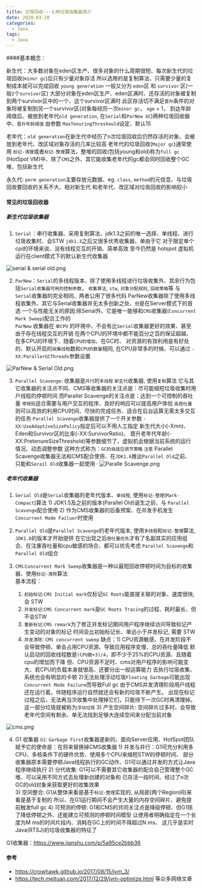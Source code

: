 ```yaml
---
title: 垃圾回收---七种垃圾收集器简介
date: 2020-03-20
categories:
  - Java
tags:
  - Java
---
```



####基本概念：

新生代：大多数对象在eden区生产、很多对象的什么周期很短、每次新生代的垃圾回收(`minor gc`)后只有少量对象存活
      所以选用的是复制算法、只需要少量的复制成本就可以完成回收
      `young generation` 一般又分为 `eden`区 和 `survivor` 区(一般`2`个`survivor`区)
      大部分对象在eden区生产、eden区满时、还存活的对象被复制到两个survivor区中的一个、这个survivor区满时
      此区存活切不满足`晋升`条件的对象将被复制到另一个survivor区(对象每经历一次`minor gc`， `age` + 1， 
      到达年龄阈值后、被放到老年代`old generation`, 在`Serial`和`ParNew GC`)两种垃圾回收器中、`晋升年龄阈值`
      由参数 `MaxTenuringThreshould`设定、默认15

老年代：`old generation`在新生代中经历了n次垃圾回收后仍然存活的对象、会被放到老年代、改区域对象存活的几率比较高
      老年代的垃圾回收(`Major gc`)通常使用 `标记-清理`或者`标记-整理`算法，整堆的回收(包括young和old)称为`full gc`
      (HotSpot VM)中、除了`CMS`之外、其它能收集老年代的gc都会同时回收整个GC堆、包括新生代
      
永久代: `perm generation`主要存放元数据、eg. `class`, `method`的元信息、与垃圾回收要回收的关系不大、相对新生代
      和老年代、改区域对垃圾回收的影响较小


#### 常见的垃圾回收器

##### 新生代垃圾收集器

1. `Serial`：串行收集器、采用复制算法、jdk1.3之前的唯一选择、单线程、进行垃圾收集时、会STW
          `jdk1.3`之后又很多优秀收集器、单由于它 对于限定单个cpi的环境来说、没有线程交互的开销、简单高效
          至今仍然是 hotspot 虚拟机运行在client模式下的默认新生代收集器

![serial & serial old.png](https://upload-images.jianshu.io/upload_images/14027542-ffea12d750747d02.png?imageMogr2/auto-orient/strip%7CimageView2/2/w/1240)

2. `ParNew`：`Serial`的多线程版本、除了使用多线程进行垃圾收集外、其余行为包括`Serial收集器可用的控制参数`，
         `收集算法`, `stw`, `对象分配规则`, `回收策略`等 与`Serial`收集器的完全相同、两者公用了很多代码
         ParNew收集器除了使用多线程收集外、其它与Serial收集器并无太多创新之处、`但`是在Server模式下的首选
         一个与性能无关的原因:除Serial外、它是唯一能够和`CMS`收集器(`Concurrent Mark Sweep`)配合工作的         
         `ParNew` 收集器在 `单CPU` 的环境中、不会有比`Serial`收集器更好的效果、甚至由于存在线程交互的开销
         在两个CPU的环境中都不能百分之百的保证超越、在多CPU的环境下、随着`CPU的增加`、在GC时、
         对资源的有效利用是有好处的、默认开启的`收集线程`数和`CPU的数量`相同, 在CPU非常多的时候、可以通过 
         `-XX:ParallerGCThreads`参数设置
      
![ParNew & Serial Old.png](https://upload-images.jianshu.io/upload_images/14027542-7b2a44d4cfdc7d12.png?imageMogr2/auto-orient/strip%7CimageView2/2/w/1240)


3. `Parallel Scavenge`: 收集器是`并行`的`多线程` `新生代`收集器, 使用`复制`算法
         它与其它收集器的关注点不同、CMS等收集器的关注点是：尽可能缩短垃圾收集时用户线程的停顿时间
         而Parallel Scavenge的关注点是：达到一个可控制的吞吐量
         `停顿短`适合需要与用户交互的程序、良好的响应可以提高用户体验
         `高吞吐量`则可以高效的利用CPU时间、尽快的完成任务、适合在后台运算无需太多交互的任务
         `Parallel Scavenge`收集器提供了一个开关参数 `-XX:UseAdaptiveSizePolicy`指定后可以不用人工指定
         新生代大小(-Xmn)、Eden和Survivor区的比率(-XX:SurvivorRatio)、
         晋升老年代年龄(-XX:PretenureSizeThreshold)等参数细节了、虚拟机会根据当前系统的运行情况、动态调整参数
         这种方式称为：`GC的自适应调节策略`
         `注意` Parallel Scavenge收集器无法和CMS配合使用、在`JDK1.6`推出`Parallel Old`之前、
         只能和`Serail Old`收集器一起使用
·
    ![Paralle Scavenge.png](https://upload-images.jianshu.io/upload_images/14027542-601ead2dd3099f9a.png?imageMogr2/auto-orient/strip%7CimageView2/2/w/1240)



##### 老年代收集器
1. `Serial Old`是`Serial`收集器的老年代版本、`单线程`, 使用`标记-整理`(`Mark-Compact`)算法
            1) JDK1.5及之前的版本(Parallel Old)诞生之前、与 `Parallel Scavenge`配合使用
            2) 作为CMS收集器的后备预案、在并发手机发生 `Concurrent Mode Failuer`时使用
      
2. `Parallel Old`是`Parallel Scavenge`的老年代版本, 使用`多线程`和`标记-整理`算法, `JDK1.6`的版本才开始提供
            在它出现之后`吞吐量优先`才有了名副其实的应用组合、在注重吞吐量和cpu敏感的场合、都可以优先考虑
            `Parallel Scavenge`和`Parallel Old`组合     
      
3. `CMS`:`Concurrent Mark Sweep`收集器是一种以最短回收停顿时间为目标的收集器、使用`标记-清除`算法     
      基本流程：
      1) `初始标记`:`CMS Initial mark`仅标记`GC Roots`能直接关联的对象、速度很快, 会 STW
      2) `并发标记`:`CMS Concurrent mark`是`GC Roots Tracing`的过程、耗时最长、但不会STW
      3) `重新标记`:`CMS remark`为了修正并发标记期间用户程序继续访问导致标记产生变动的对象的标记
          时间会比初始标记长、单远小于并发标记, 需要 STW
      4) `并发清除`: `CMS concurrent sweep`
      缺点：1) CPU资源敏感、在并发阶段不会导致停顿、单会占用CPU资源、导致应用程序变慢、总的吞吐量降低
              默认启动的回收线程数是`(CPU数+3)/4`，即不少于25%的CPU资源、且随着cpu的增加而下降
              但、CPU资源不足时、cms对用户程序的影响可能变大、若CPU的负载本身就很高、还要分出一般运算能力
              去执行垃圾收集、系统也会有明显的卡顿
            2)无法处理浮动垃圾`Floating Garbage`可能出现`Concurrent Mode Failure`而导致Full gc
               由于CMS并发清理阶段用户线程还在运行着，伴随程序运行自然就还会有新的垃圾不断产生。
               出现在标记过程之后，无法再当次收集中处理掉它们，只能待下一次GC时再清理掉。这一部分垃圾就被称为`浮动垃圾`
            3) 产生空间碎片: 空间碎片过多时、会导致老年代空间有剩余、单无法找到足够大连续空间来分配当前对象

![cms.png](https://upload-images.jianshu.io/upload_images/14027542-a48e748a7206f8ef.png?imageMogr2/auto-orient/strip%7CimageView2/2/w/1240)


4. G1 收集器
      `G1`: `Garbage First`收集器是新的、面向Server应用、HotSpot团队赋予它的使命是：在将来替换掉CMS收集器
            1) 并发与并行：G1可充分利用多CPU、多核条件下的硬件优势、使用多个CPU来缩短STW的停顿时间、
               部分收集器原本需要停顿Java线程执行的GC动作、G1可以通过并发的方式让Java程序继续执行
            2) 分代收集: G1可以不需要其它收集器的配合自己管理整个GC堆、可以采用不同方式去处理新创建的对象和
               已存活一段时间、经过了n次GC的old对象来获取更好的收集效果            
            3) 空间整合: G1从整体来看是基于`标记-整理`实现的, 从局部(两个Region间)来看是基于复制的
               所以、在G1运行期间不会产生大量的内存空间碎片、避免提前触发full gc
            4) 可预测的停顿: G1和CMS的共同关注点是降级停顿、但G1除了降低停顿之外、还能建立可预测的停顿时间模型
               让使用者明确指定在一个长度为M ms的时间片段内、消耗在GC上的时间不得超过N ms、
               这几乎是实时Java(RTSJ)的垃圾收集器的特征了


G1收集器：https://www.jianshu.com/p/5a95ce2bbb36

#### 参考
* https://crowhawk.github.io/2017/08/15/jvm_3/
* https://tech.meituan.com/2017/12/29/jvm-optimize.html
等众多网络文章
